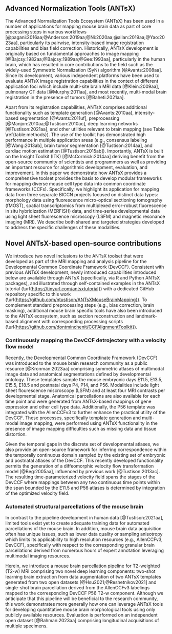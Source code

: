 
## Advanced Normalization Tools (ANTsX)

<!--%\input{antsx_functionality_table} -->
The Advanced Normalization Tools Ecosystem (ANTsX) has been used in a number of
applications for mapping mouse brain data as part of core processing steps in
various workflows
[@pagani:2016aa;@Anderson:2019aa;@Ni:2020aa;@allan:2019aa;@Yao:2023aa],
particularly its pairwise, intensity-based image registration capabilities and
bias field correction. Historically, ANTsX development is originally based on
fundamental approaches to image mapping
[@Bajcsy:1982aa;@Bajcsy:1989aa;@Gee:1993aa], particularly in the human brain,
which has resulted in core contributions to the field such as the widely-used
Symmetric Normalization (SyN) algorithm [@Avants:2008aa].  Since its
development, various independent platforms have been used to evaluate ANTsX
image registration capabilities in the context of different application foci
which include multi-site brain MRI data [@Klein:2009aa], pulmonary CT data
[@Murphy:2011aa], and most recently, multi-modal brain registration in the
presence of tumors [@Baheti:2021aa]. 

Apart from its registration capabilities, ANTsX comprises additional
functionality such as template generation [@Avants:2010aa], intensity-based
segmentation [@Avants:2011uf], preprocessing [@Manjon:2010aa;@Tustison:2010ac],
deep learning networks [@Tustison:2021aa], and other utilities relevant to brain
mapping (see Table \ref{table:methods}). The use of the toolkit has
demonstrated high performance in multiple application areas (e.g., consensus
labeling [@Wang:2013ab], brain tumor segmentation [@Tustison:2014aa], and
cardiac motion estimation [@Tustison:2015ab]). Importantly, ANTsX is built on the
Insight Toolkit (ITK) [@McCormick:2014aa] deriving benefit from the open-source
community of scientists and programmers as well as providing an important
resource for algorithmic development, evaluation, and improvement. In this paper
we demonstrate how ANTsX provides a comprehensive toolset provides the basis to
develop modular frameworks for mapping diverse mouse cell type data into common
coordinate frameworks (CCFs). Specifically, we highlight its application for
mapping data from three separate BICCN projects focused on distinct data types:
morphology data using fluorescence micro-optical sectioning tomography (fMOST),
spatial transcriptomics from multiplexed error-robust fluorescence in situ
hybridization (MERFISH) data, and time-series developmental data using light
sheet fluorescence microscopy (LSFM) and magnetic resonance imaging (MRI). We
describe both shared and targeted strategies developed to address the specific
challenges of these modalities.  


<!-- 

\begin{figure}[!htb]
\centering
\makebox[\textwidth][c]{\includegraphics[width=1.2\textwidth]{Figures/pipeline3.png}}%
\caption{
Illustration of a mouse brain template generation workflow and related
template-based applications demonstrating the utility of different ANTsX tools,
specifically in the development of the DevCCF atlas. After imaging acquisition
of the study population, various preprocessing steps are applied to the imaging
data such as bias correction, denoising, and brain extraction for gene
expression mapping.  Also illustrated is the generation of the associated
velocity flow model for continuous spatiotemporal mapping interpolating the
sampled time points of the DevCCF.
}
\label{fig:pipeline}
\end{figure} 

-->

## Novel ANTsX-based open-source contributions

We introduce two novel inclusions to the ANTsX toolset that were developed as
part of the MRI mapping and analysis pipeline for the Developmental Common
Coordinate Framework (DevCCF).  Consistent with previous ANTsX development,
newly introduced capabilities introduced below are available through ANTsX
(specifically, via R and Python ANTsX packages), and illustrated through
self-contained examples in the ANTsX tutorial
(\url{https://tinyurl.com/antsxtutorial}) with a dedicated GitHub repository
specific to this work
(\url{https://github.com/ntustison/ANTsXMouseBrainMapping}). To complement
standard preprocessing steps (e.g., bias correction, brain masking), additional
mouse brain specific tools have also been introduced to the ANTsX ecosystem,
such as section reconstruction and landmark-based alignment with corresponding
processing scripts 
(\url{https://github.com/dontminchenit/CCFAlignmentToolkit}).  

### Continuously mapping the DevCCF detrojectory with a velocity flow model

Recently, the Developmental Common Coordinate Framework (DevCCF) was introduced
to the mouse brain research community as a public resource [@Kronman:2023aa]
comprising symmetric atlases of multimodal image data and anatomical
segmentations defined by developmental ontology.  These templates sample the
mouse embryonic days E11.5, E13.5, E15.5, E18.5 and postnatal days P4, P14,
and P56.  Modalities include light sheet flourescence miscroscopy (LSFM) and at
least four MRI contrasts per developmental stage.  Anatomical parcellations are
also available for each time point and were generated from ANTsX-based mappings
of gene expression and other cell type data.  Additionally, the P56 template was
integrated with the AllenCCFv3 to further enhance the practical utility of the
DevCCF. These processes, specifically template generation and multi-modal image
mapping, were performed using ANTsX functionality in the presence of 
image mapping difficulties such as missing data and tissue distortion. 

Given the temporal gaps in the discrete set of developmental atlases, we also
provide an open-source framework for inferring correspondence within the
temporally continuous domain sampled by the existing set of embryonic and
postnatal atlases of the DevCCF.  This recently developed functionality permits
the generation of a diffeomorphic velocity flow transformation model
[@Beg:2005aa], influenced by previous work [@Tustison:2013ac].  The resulting
time-parameterized velocity field spans the stages of the DevCCF where mappings
between any two continuous time points within the span bounded by the E11.5 and
P56 atlases is determined by integration of the optimized velocity field. 

### Automated structural parcellations of the mouse brain

<!--
One of the most frequently utilized pipelines in the ANTsX toolkit is that of
estimating cortical thickness maps in the human brain.   Beginning with the
Diffeomorphic Registration-based Cortical Thickness (DiReCT) algorithm
[@Das:2009uv], this was later expanded to include a complete processing
framework for human brain cortical thickness estimation for both cross-sectional
[@Tustison:2014ab] and longitudinal [@Tustison:2019aa] data using T1-weighted
MRI.  These pipelines were later significantly refactored using deep learning
innovations [@Tustison:2021aa].
-->

In contrast to the pipeline development in human data [@Tustison:2021aa],
limited tools exist yet to create adequate training data for automated
parcellations of the mouse brain. In addition, mouse brain data acquisition
often has unique issues, such as lower data quality or sampling anisotropy which
limits its applicability to high resolution resources (e.g., AllenCCFv3,
DevCCF), specifically with respect to the corresponding granular brain
parcellations derived from numerous hours of expert annotation leveraging
multimodal imaging resources.

Herein, we introduce a mouse brain parcellation pipeline for T2-weighted (T2-w)
MRI comprising two novel deep learning components:  two-shot learning brain
extraction from data augmentation of two ANTsX templates generated from two open
datasets [@Hsu2021;@Reshetnikov2021] and single-shot brain parcellation derived
from the AllenCCFv3 labelings mapped to the corresponding DevCCF P56 T2-w
component.  Although we anticipate that this pipeline will be beneficial to the
research community, this work demonstrates more generally how one can leverage
ANTsX tools for developing quantitative mouse brain morphological tools using
only publicly available resources.  Evaluation is performed on an independent
open dataset [@Rahman:2023aa] comprising longitudinal acquisitions of multiple
specimens.  
